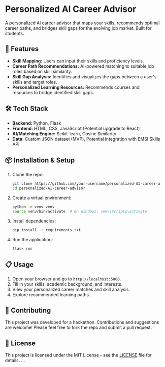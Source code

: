 # Personalized AI Career Advisor

A personalized AI career advisor that maps your skills, recommends optimal career paths, and bridges skill gaps for the evolving job market. Built for students.

## 🚀 Features

- **Skill Mapping:** Users can input their skills and proficiency levels.
- **Career Path Recommendations:** AI-powered matching to suitable job roles based on skill similarity.
- **Skill Gap Analysis:** Identifies and visualizes the gaps between a user's skills and target roles.
- **Personalized Learning Resources:** Recommends courses and resources to bridge identified skill gaps.

## 🛠️ Tech Stack

- **Backend:** Python, Flask
- **Frontend:** HTML, CSS, JavaScript (Potential upgrade to React)
- **AI/Matching Engine:** Scikit-learn, Cosine Similarity
- **Data:** Custom JSON dataset (MVP), Potential integration with EMSI Skills API

## 📦 Installation & Setup

1.  Clone the repo:
    ```bash
    git clone https://github.com/your-username/personalized-AI-career-advisor.git
    cd personalized-AI-career-advisor
    ```

2.  Create a virtual environment:
    ```bash
    python -m venv venv
    source venv/bin/activate  # On Windows: venv\Scripts\activate
    ```

3.  Install dependencies:
    ```bash
    pip install -r requirements.txt
    ```

4.  Run the application:
    ```bash
    flask run
    ```

## 📋 Usage

1.  Open your browser and go to `http://localhost:5000`.
2.  Fill in your skills, academic background, and interests.
3.  View your personalized career matches and skill analysis.
4.  Explore recommended learning paths.

## 🤝 Contributing

This project was developed for a hackathon. Contributions and suggestions are welcome! Please feel free to fork the repo and submit a pull request.

## 📄 License

This project is licensed under the MIT License - see the [LICENSE](LICENSE) file for details.
...

